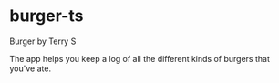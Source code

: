 # burger-ts
Burger by Terry S

The app helps you keep a log of all the different kinds of burgers that you've ate.
